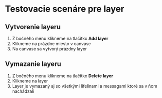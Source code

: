 # Testovacie scenáre pre layer

## Vytvorenie layeru

1. Z bočného menu klikneme na tlačítko **Add layer**
2. Klikneme na prázdne miesto v canvase
3. Na canvase sa vytvorý prázdny layer

## Vymazanie layeru

1. Z bočného menu klikneme na tlačítko **Delete layer**
2. Klikneme na layer
3. Layer je vymazaný aj so všetkými lifelinami a messagami ktoré sa v ňom nachádzali